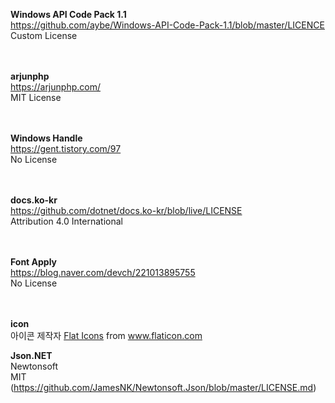 <b>Windows API Code Pack 1.1</b><br>
<a href="https://github.com/aybe/Windows-API-Code-Pack-1.1/blob/master/LICENCE" target="_blank">https://github.com/aybe/Windows-API-Code-Pack-1.1/blob/master/LICENCE</a><br>
Custom License<br>
<br><br>

<b>arjunphp</b><br>
<a href="https://arjunphp.com" target="_blank">https://arjunphp.com/</a><br>
MIT License<br>
<br><br>

<b>Windows Handle</b><br>
<a href="https://gent.tistory.com/97" target="_blank">https://gent.tistory.com/97</a><br>
No License<br>
<br><br>

<b>docs.ko-kr</b><br>
<a href="https://github.com/dotnet/docs.ko-kr/blob/live/LICENSE" target="_blank">https://github.com/dotnet/docs.ko-kr/blob/live/LICENSE</a><br>
Attribution 4.0 International<br>
<br><br>


<b>Font Apply</b><br>
<a href="https://blog.naver.com/devch/221013895755" target="_blank">https://blog.naver.com/devch/221013895755</a><br>
No License<br>
<br><br>

<b>icon</b><br>
아이콘 제작자 <a href="https://www.flaticon.com/kr/authors/flat-icons" title="Flat Icons">Flat Icons</a> from <a href="https://www.flaticon.com/kr/" title="Flaticon"> www.flaticon.com</a>

<b>Json.NET</b></br>
Newtonsoft<br>
MIT (https://github.com/JamesNK/Newtonsoft.Json/blob/master/LICENSE.md)
